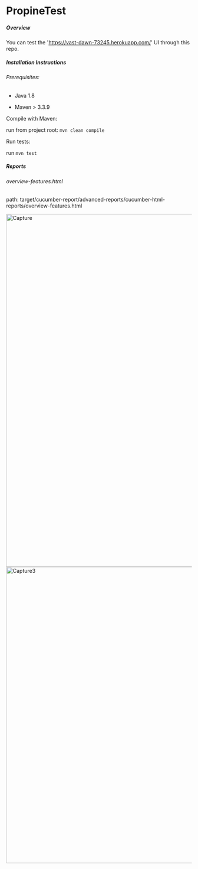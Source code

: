 # PropineTest

##### Overview
You can test the 'https://vast-dawn-73245.herokuapp.com/' UI through this repo.


##### Installation Instructions
###### Prerequisites:

* Java 1.8

* Maven > 3.3.9

Compile with Maven:

run from project root: `mvn clean compile`

Run tests:

run `mvn test`

##### Reports

###### overview-features.html
path: target/cucumber-report/advanced-reports/cucumber-html-reports/overview-features.html

<img width="955" alt="Capture" src="https://user-images.githubusercontent.com/16276648/84014950-bda43580-a998-11ea-867b-d48b5e585204.PNG">


<img width="802" alt="Capture3" src="https://user-images.githubusercontent.com/16276648/84015315-458a3f80-a999-11ea-90de-69e6d2c89e73.PNG">




